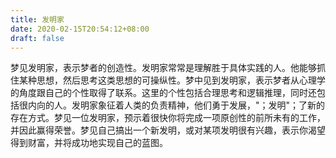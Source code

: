 ```yaml
---
title: 发明家
date: 2020-02-15T20:54:12+08:00
draft: false
---
```


梦见发明家，表示梦者的创造性。发明家常常是理解胜于具体实践的人。他能够抓住某种思想，然后思考这类思想的可操纵性。梦中见到发明家，表示梦者从心理学的角度跟自己的个性取得了联系。这里的个性包括合理思考和逻辑推理，同时还包括很内向的人。发明家象征着人类的负责精神，他们勇于发展，"；发明"；了新的存在方式。梦见一位发明家，预示着很快你将完成一项原创性的前所未有的工作，并因此赢得荣誉。梦见自己搞出一个新发明，或对某项发明很有兴趣，表示你渴望得到财富，并将成功地实现自己的蓝图。